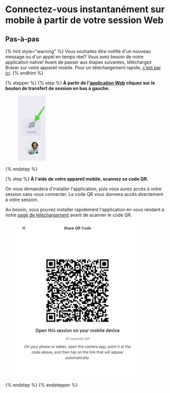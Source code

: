 # Connectez-vous instantanément sur mobile à partir de votre session Web

## Pas-à-pas

{% hint style="warning" %}
Vous souhaitez être notifié d'un nouveau message ou d'un appel en temps réel? Vous avez besoin de notre application native! Avant de passer aux étapes suivantes, téléchargez Braver sur votre appareil mobile. Pour un téléchargement rapide, [c'est par ici](https://www.braver.net/fr/download/).
{% endhint %}

{% stepper %}
{% step %}
**À partir de l'**[**application Web**](https://app.braver.net/) **cliquez sur le bouton de transfert de session en bas à gauche.**

<div align="left"><figure><img src="../../.gitbook/assets/acceder-a-braver-sur-mobile-via-code-qr-partir-de-lapp-web - Step 1.jpeg" alt="" width="86"><figcaption></figcaption></figure></div>
{% endstep %}

{% step %}
**À l'aide de votre appareil mobile, scannez ce code QR.**

On vous demandera d'installer l'application, puis vous aurez accès à votre session sans vous connecter. Le code QR vous donnera accès directement à votre session.

Au besoin, vous pouvez installer rapidement l'application en vous rendant à notre [page de téléchargement](https://www.braver.net/fr/download/) avant de scanner le code QR.

<div align="left"><figure><img src="../../.gitbook/assets/acceder-a-braver-sur-mobile-via-code-qr-partir-de-lapp-web - Step 2.jpeg" alt="" width="375"><figcaption></figcaption></figure></div>
{% endstep %}
{% endstepper %}
